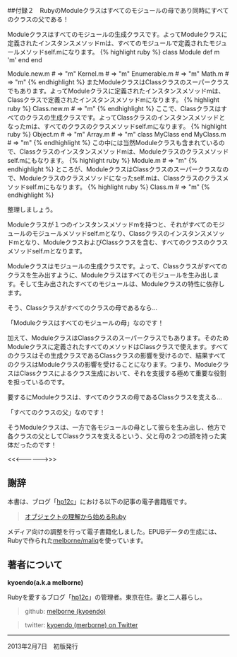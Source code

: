 ##付録２　RubyのModuleクラスはすべてのモジュールの母であり同時にすべてのクラスの父である！

Moduleクラスはすべてのモジュールの生成クラスです。よってModuleクラスに定義されたインスタンスメソッドmは、すべてのモジュールで定義されたモジュールメソッドself.mになります。
{% highlight ruby %}
class Module
  def m
    'm'
  end
end

Module.new.m # => "m"
Kernel.m # => "m"
Enumerable.m # => "m"
Math.m # => "m"
{% endhighlight %}
またModuleクラスはClassクラスのスーパークラスでもあります。よってModuleクラスに定義されたインスタンスメソッドmは、Classクラスで定義されたインスタンスメソッドmになります。
{% highlight ruby %}
Class.new.m # => "m"
{% endhighlight %}
ここで、Classクラスはすべてのクラスの生成クラスです。よってClassクラスのインスタンスメソッドとなったmは、すべてのクラスのクラスメソッドself.mになります。
{% highlight ruby %}
Object.m # => "m"
Array.m # => "m"
class MyClass
end
MyClass.m # => "m"
{% endhighlight %}
この中には当然Moduleクラスも含まれているので、Classクラスのインスタンスメソッドmは、Moduleクラスのクラスメソッドself.mにもなります。
{% highlight ruby %}
Module.m # => "m"
{% endhighlight %}
ところが、ModuleクラスはClassクラスのスーパークラスなので、Moduleクラスのクラスメソッドになったself.mは、Classクラスのクラスメソッドself.mにもなります。
{% highlight ruby %}
Class.m # => "m"
{% endhighlight %}

整理しましょう。

Moduleクラスが１つのインスタンスメソッドmを持つと、それがすべてのモジュールのモジュールメソッドself.mとなり、Classクラスのインスタンスメソッドmとなり、ModuleクラスおよびClassクラスを含む、すべてのクラスのクラスメソッドself.mとなります。

Moduleクラスはモジュールの生成クラスです。よって、Classクラスがすべてのクラスを生み出すように、Moduleクラスはすべてのモジュールを生み出します。そして生み出されたすべてのモジュールは、Moduleクラスの特性に依存します。

そう、Classクラスがすべてのクラスの母であるなら...

「Moduleクラスはすべてのモジュールの母」なのです！

加えて、ModuleクラスはClassクラスのスーパークラスでもあります。そのためModuleクラスに定義されたすべてのメソッドはClassクラスで使えます。すべてのクラスはその生成クラスであるClassクラスの影響を受けるので、結果すべてのクラスはModuleクラスの影響を受けることになります。つまり、ModuleクラスはClassクラスによるクラス生成において、それを支援する極めて重要な役割を担っているのです。

要するにModuleクラスは、すべてのクラスの母であるClassクラスを支える...

「すべてのクラスの父」なのです！

そうModuleクラスは、一方で各モジュールの母として彼らを生み出し、他方で各クラスの父としてClassクラスを支えるという、父と母の２つの顔を持った実体だったのです！


<<<------>>>

## 謝辞

本書は、ブログ「[hp12c](http://melborne.github.com/ 'hp12c')」における以下の記事の電子書籍版です。

> [オブジェクトの理解から始めるRuby](http://melborne.github.com/2013/02/07/understand-ruby-object/ 'オブジェクトの理解から始めるRuby')


メディア向けの調整を行って電子書籍化しました。EPUBデータの生成には、Rubyで作られた[melborne/maliq](https://github.com/melborne/maliq 'melborne/maliq')を使っています。

## 著者について

**kyoendo(a.k.a melborne)**

Rubyを愛するブログ「[hp12c](http://melborne.github.com/ 'hp12c')」の管理者。東京在住。妻と二人暮らし。

> github: [melborne (kyoendo)](https://github.com/melborne 'melborne (kyoendo)')

> twitter: [kyoendo (merborne) on Twitter](https://twitter.com/merborne 'kyoendo (merborne) on Twitter')

----

2013年2月7日　初版発行

